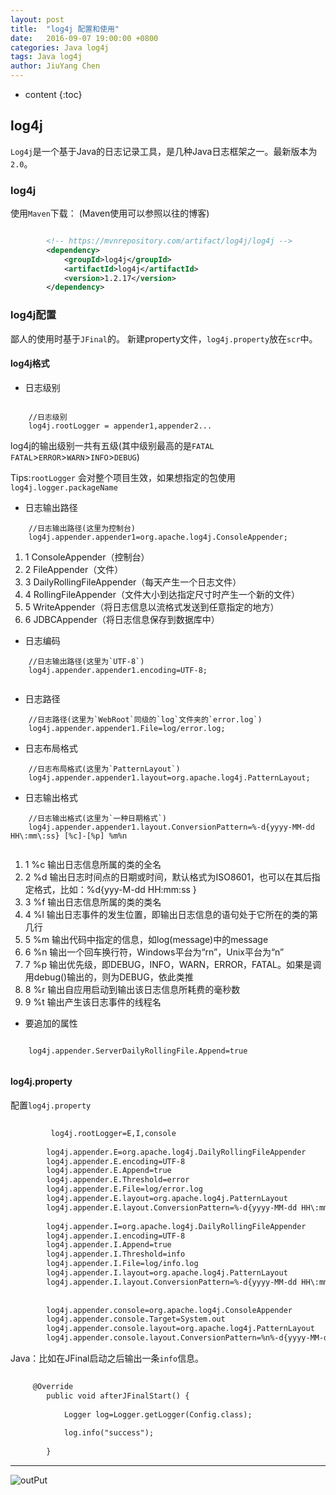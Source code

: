 ```yaml
---
layout: post
title:  "log4j 配置和使用"
date:   2016-09-07 19:00:00 +0800
categories: Java log4j
tags: Java log4j
author: JiuYang Chen
---
```


* content
{:toc}




## log4j

`Log4j`是一个基于Java的日志记录工具，是几种Java日志框架之一。最新版本为`2.0`。

### log4j

使用`Maven`下载：
(Maven使用可以参照以往的博客)

```xml

		<!-- https://mvnrepository.com/artifact/log4j/log4j -->
		<dependency>
		    <groupId>log4j</groupId>
		    <artifactId>log4j</artifactId>
		    <version>1.2.17</version>
		</dependency>

```

### log4j配置

鄙人的使用时基于`JFinal`的。
新建property文件，`log4j.property`放在`scr`中。

#### log4j格式

* 日志级别

```
    
    //日志级别
    log4j.rootLogger = appender1,appender2...
```

log4j的输出级别一共有五级(其中级别最高的是`FATAL`  `FATAL`>`ERROR`>`WARN`>`INFO`>`DEBUG`)

Tips:`rootLogger` 会对整个项目生效，如果想指定的包使用`log4j.logger.packageName`

* 日志输出路径

```
    //日志输出路径(这里为控制台)
    log4j.appender.appender1=org.apache.log4j.ConsoleAppender;
```

1. 1 ConsoleAppender（控制台）
2. 2 FileAppender（文件）
3. 3 DailyRollingFileAppender（每天产生一个日志文件）
4. 4 RollingFileAppender（文件大小到达指定尺寸时产生一个新的文件）
5. 5 WriteAppender（将日志信息以流格式发送到任意指定的地方）
6. 6 JDBCAppender（将日志信息保存到数据库中）

* 日志编码 

```
    //日志输出路径(这里为`UTF-8`)
    log4j.appender.appender1.encoding=UTF-8;
 
``` 

* 日志路径

```
    //日志路径(这里为`WebRoot`同级的`log`文件夹的`error.log`)
    log4j.appender.appender1.File=log/error.log;
``` 

* 日志布局格式
 
```
    //日志布局格式(这里为`PatternLayout`)
    log4j.appender.appender1.layout=org.apache.log4j.PatternLayout;
``` 

* 日志输出格式
 
```
    //日志输出格式(这里为`一种日期格式`)
    log4j.appender.appender1.layout.ConversionPattern=%-d{yyyy-MM-dd HH\:mm\:ss} [%c]-[%p] %m%n
 
``` 

1. 1 %c 输出日志信息所属的类的全名
2. 2 %d 输出日志时间点的日期或时间，默认格式为ISO8601，也可以在其后指定格式，比如：%d{yyy-M-dd HH:mm:ss }
3. 3 %f 输出日志信息所属的类的类名
4. 4 %l 输出日志事件的发生位置，即输出日志信息的语句处于它所在的类的第几行
5. 5 %m 输出代码中指定的信息，如log(message)中的message
6. 6 %n 输出一个回车换行符，Windows平台为“rn”，Unix平台为“n”
7. 7 %p 输出优先级，即DEBUG，INFO，WARN，ERROR，FATAL。如果是调用debug()输出的，则为DEBUG，依此类推
8. 8 %r 输出自应用启动到输出该日志信息所耗费的毫秒数
9. 9 %t 输出产生该日志事件的线程名
 
 
* 要追加的属性

```
 
    log4j.appender.ServerDailyRollingFile.Append=true 
 
``` 

#### log4j.property

配置`log4j.property`

```xml
 
		 log4j.rootLogger=E,I,console
		
		log4j.appender.E=org.apache.log4j.DailyRollingFileAppender
		log4j.appender.E.encoding=UTF-8
		log4j.appender.E.Append=true
		log4j.appender.E.Threshold=error
		log4j.appender.E.File=log/error.log
		log4j.appender.E.layout=org.apache.log4j.PatternLayout
		log4j.appender.E.layout.ConversionPattern=%-d{yyyy-MM-dd HH\:mm\:ss} [%c]-[%p] %m%n
		
		log4j.appender.I=org.apache.log4j.DailyRollingFileAppender
		log4j.appender.I.encoding=UTF-8
		log4j.appender.I.Append=true
		log4j.appender.I.Threshold=info
		log4j.appender.I.File=log/info.log
		log4j.appender.I.layout=org.apache.log4j.PatternLayout
		log4j.appender.I.layout.ConversionPattern=%-d{yyyy-MM-dd HH\:mm\:ss} [%c]-[%p] %m%n
		
		
		log4j.appender.console=org.apache.log4j.ConsoleAppender
		log4j.appender.console.Target=System.out
		log4j.appender.console.layout=org.apache.log4j.PatternLayout
		log4j.appender.console.layout.ConversionPattern=%n%-d{yyyy-MM-dd HH:mm:ss}%n[%p]-[Thread: %t]-[%C.%M()]: %m%n


```
 
Java：比如在JFinal启动之后输出一条`info`信息。

```xml
 
	 @Override
		public void afterJFinalStart() {
		
			Logger log=Logger.getLogger(Config.class);
			
			log.info("success");
			
		}

```
 
***
 
![outPut](http://ww2.sinaimg.cn/mw690/c584f169gw1f7m4cjo6oyj20hh03ddgq.jpg)